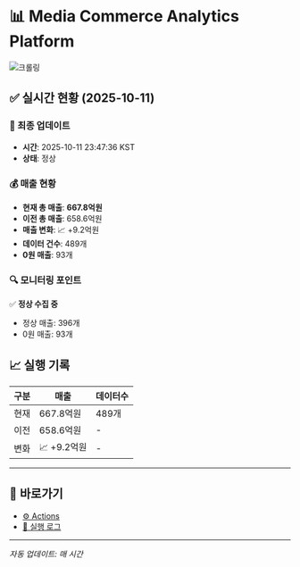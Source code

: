 # 📊 Media Commerce Analytics Platform

![크롤링](https://img.shields.io/badge/크롤링-정상-green)

## ✅ 실시간 현황 (2025-10-11)

### 📍 최종 업데이트
- **시간**: 2025-10-11 23:47:36 KST
- **상태**: 정상

### 💰 매출 현황
- **현재 총 매출**: **667.8억원**
- **이전 총 매출**: 658.6억원
- **매출 변화**: 📈 +9.2억원
- **데이터 건수**: 489개
- **0원 매출**: 93개

### 🔍 모니터링 포인트

✅ **정상 수집 중**
- 정상 매출: 396개
- 0원 매출: 93개


## 📈 실행 기록

| 구분 | 매출 | 데이터수 |
|------|------|----------|
| 현재 | 667.8억원 | 489개 |
| 이전 | 658.6억원 | - |
| 변화 | 📈 +9.2억원 | - |

---

## 🔗 바로가기

- [⚙️ Actions](../../actions)
- [📝 실행 로그](../../actions/workflows/daily_scraping.yml)

---

*자동 업데이트: 매 시간*
